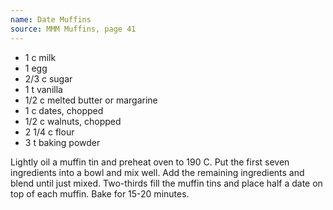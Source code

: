 ```yaml
---
name: Date Muffins
source: MMM Muffins, page 41
---
```


* 1 c milk
* 1 egg
* 2/3 c sugar
* 1 t vanilla
* 1/2 c melted butter or margarine
* 1 c dates, chopped
* 1/2 c walnuts, chopped
* 2 1/4 c flour
* 3 t baking powder

Lightly oil a muffin tin and preheat oven to 190 C.
Put the first seven ingredients into a bowl and mix well.  Add the remaining ingredients and blend until just mixed.  Two-thirds fill the muffin tins and place half a date on top of each muffin.  Bake for 15-20 minutes.

